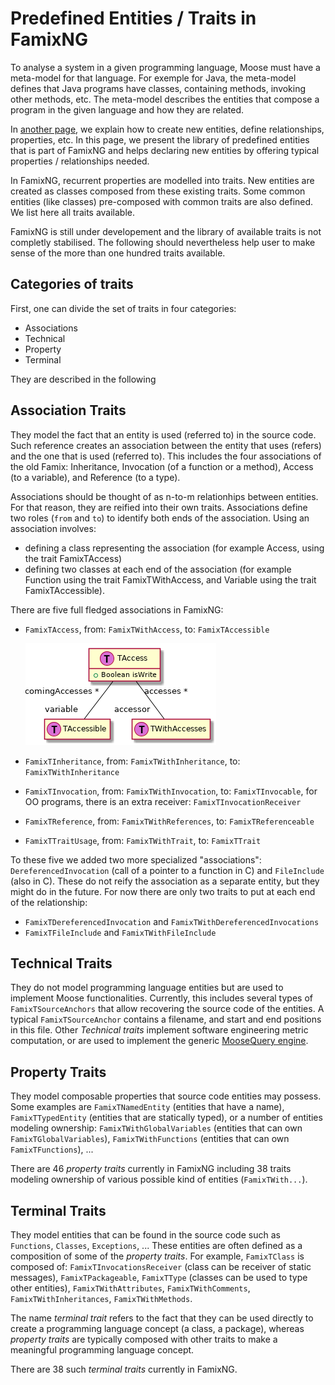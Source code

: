 # Predefined Entities / Traits in FamixNG <!-- omit in toc -->

To analyse a system in a given programming language, Moose must have a meta-model for that language.
For exemple for Java, the meta-model defines that Java programs have classes, containing methods, invoking other methods, etc.
The meta-model describes the entities that compose a program in the given language and how they are related.

In [another page](CreateNewMetamodel.md), we explain how to create new entities, define relationships, properties, etc.
In this page, we present the library of predefined entities that is part of FamixNG and helps declaring new entities by offering typical properties / relationships needed.

In FamixNG, recurrent properties are modelled into traits.
New entities are created as classes composed from these existing traits.
Some common entities (like classes) pre-composed with common traits are also defined.
We list here all traits available.

FamixNG is still under developement and the library of available traits is not completly stabilised.
The following should nevertheless help user to make sense of the more than one hundred traits available.

## Categories of traits

First, one can divide the set of traits in four categories:
- Associations
- Technical
- Property
- Terminal

They are described in the following

## Association Traits

They model the fact that an entity is used (referred to) in the source code.
Such reference creates an association between the entity that uses (refers) and the one that is used (referred to).
This includes the four associations of the old Famix: Inheritance, Invocation (of a function or a method), Access (to a variable), and Reference (to a type).

Associations should be thought of as n-to-m relationhips between entities.
For that reason, they are reified into their own traits.
Associations define two roles (`from` and `to`) to identify both ends of the association.
Using an association involves:
- defining a class representing the association (for example Access, using the trait FamixTAccess)
- defining two classes at each end of the association (for example Function using the trait FamixTWithAccess, and Variable using the trait FamixTAccessible).

There are five full fledged associations in FamixNG:
- `FamixTAccess`, from: `FamixTWithAccess`, to: `FamixTAccessible`

  ![Access UML diagram](Diagrams/access.png)

- `FamixTInheritance`, from: `FamixTWithInheritance`, to: `FamixTWithInheritance`
- `FamixTInvocation`, from: `FamixTWithInvocation`, to: `FamixTInvocable`, for OO programs, there is an extra receiver: `FamixTInvocationReceiver`
- `FamixTReference`, from: `FamixTWithReferences`, to: `FamixTReferenceable`
- `FamixTTraitUsage`, from: `FamixTWithTrait`, to: `FamixTTrait`

To these five we added two more specialized "associations":
`DereferencedInvocation` (call of a pointer to a function in C) and `FileInclude` (also in C).
These do not reify the association as a separate entity, but they might do in the future.
For now there are only two traits to put at each end of the relationship:
- `FamixTDereferencedInvocation` and `FamixTWithDereferencedInvocations`
- `FamixTFileInclude` and `FamixTWithFileInclude`


## Technical Traits

They do not model programming language entities but are used to implement Moose functionalities.
Currently, this includes several types of `FamixTSourceAnchors` that allow recovering the source code of the entities.
A typical `FamixTSourceAnchor` contains a filename, and start and end positions in this file.
Other *Technical traits* implement software engineering metric computation, or are used to implement the generic [MooseQuery engine](https://moosequery.ferlicot.fr/).

## Property Traits

They model composable properties that source code entities may possess.
Some examples are `FamixTNamedEntity` (entities that have a name), `FamixTTypedEntity` (entities that are statically typed), or a number of entities modeling ownership: `FamixTWithGlobalVariables` (entities that can own `FamixTGlobalVariables`), `FamixTWithFunctions` (entities that can own `FamixTFunctions`), ... 

There are 46 *property traits* currently in FamixNG including 38 traits modeling ownership of various possible kind of entities (`FamixTWith...`).

## Terminal Traits

 They model entities that can be found in the source code such as `Functions`, `Classes`, `Exceptions`, ...
These entities are often defined as a composition of some of the *property traits*.
For example, `FamixTClass` is composed of: `FamixTInvocationsReceiver` (class can be receiver of static messages), `FamixTPackageable`, `FamixTType` (classes can be used to type other entities), `FamixTWithAttributes`, `FamixTWithComments`, `FamixTWithInheritances`, `FamixTWithMethods`.

The name *terminal trait* refers to the fact that they can be used directly to create a programming language concept (a class, a package), whereas *property traits* are typically composed with other traits to make a meaningful programming language concept.

There are 38 such *terminal traits* currently in FamixNG.
